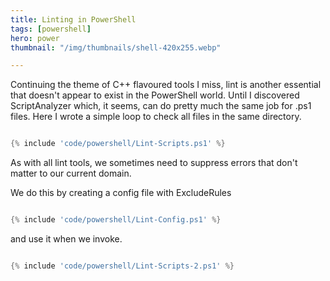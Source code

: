 ```yaml
---
title: Linting in PowerShell
tags: [powershell]
hero: power
thumbnail: "/img/thumbnails/shell-420x255.webp"

---
```


Continuing the theme of C++ flavoured tools I miss, lint is another essential that doesn't appear to exist in the PowerShell world. Until I discovered ScriptAnalyzer which,
it seems, can do pretty much the same job for .ps1 files. Here I wrote a simple loop to check all files in the same directory.

```powershell

{% include 'code/powershell/Lint-Scripts.ps1' %}

```

As with all lint tools, we sometimes need to suppress errors that don't matter to our current domain.

We do this by creating a config file with ExcludeRules

```powershell

{% include 'code/powershell/Lint-Config.ps1' %}

```

and use it when we invoke.

```powershell

{% include 'code/powershell/Lint-Scripts-2.ps1' %}

```
